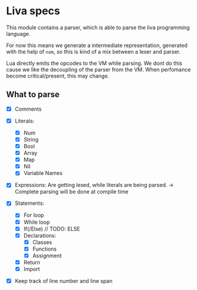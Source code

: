 # Liva specs

This module contains a parser, which is able to parse the liva programming language.

For now this means we generate a intermediate representation, generated with the help of `nom`,
 so this is kind of a mix between a lexer and parser.

Lua directly emits the opcodes to the VM while parsing. We dont do this cause we like the
decoupling of the parser from the VM. When perfomance become critical/present, this may change.


## What to parse

* [x] Comments
* [x] Literals:
    * [x] Num
    * [x] String
    * [x] Bool
    * [x] Array
    * [x] Map
    * [x] Nil
    * [x] Variable Names

* [x] Expressions: Are getting lexed, while literals are being parsed.
        -> Complete parsing will be done at compile time
      

* [x] Statements:
    * [x] For loop
    * [x] While loop
    * [x] If(/Else) // TODO: ELSE
    * [x] Declarations:
        * [x] Classes
        * [x] Functions
        * [x] Assignment
    * [x] Return
    * [x] Import 

* [x] Keep track of line number and line span

